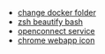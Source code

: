 * [change docker folder](https://stackoverflow.com/questions/24309526/how-to-change-the-docker-image-installation-directory/34731550#34731550)
* [zsh beautify bash](https://gist.github.com/tsabat/1498393)
* [openconnect service](http://gaijin-nippon.blogspot.tw/2013/01/systemd-unit-file-for-openconnect.html)
* [chrome webapp icon](https://askubuntu.com/questions/122397/how-to-change-icon-of-an-webapp-created-with-chromium)
